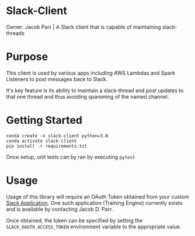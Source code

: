 # Slack-Client
Owner: Jacob Parr | A Slack client that is capable of maintaining slack-threads

# Purpose
This client is used by various apps including AWS Lambdas and Spark Listeners to post messages back to Slack.

It's key feature is its ability to maintain a slack-thread and post updates to that one thread and thus avoiding spamming of the named channel.

# Getting Started

```
conda create -n slack-client python=3.8
conda activate slack-client
pip install -r requirements.txt
```

Once setup, unit tests can by ran by executing
```pytest```

# Usage

Usage of this library will require an OAuth Token obtained from your custom [Slack Application](https://api.slack.com/apps). One such application (Training Engine) currently exists and is available by contacting Jacob D. Parr.

Once obtained, the token can be specified by setting the `SLACK_OAUTH_ACCESS_TOKEN` environment variable to the appropriate value.

